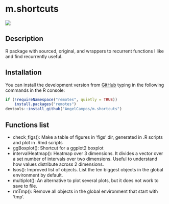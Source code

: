 
# m.shortcuts

<!-- badges: start -->

[![](https://img.shields.io/badge/devel%20version-0.1.1-blue.svg)](https://github.com/AngelCampos/m.shortcuts)
<!-- badges: end -->

## Description

R package with sourced, original, and wrappers to recurrent functions I
like and find recurrently useful.

## Installation

You can install the development version from
[GitHub](https://github.com/AngelCampos/m.shortcuts) typing in the
following commands in the R console:

``` r
if (!requireNamespace("remotes", quietly = TRUE))
    install.packages("remotes")
devtools::install_github("AngelCampos/m.shortcuts")
```

## Functions list

- check_figs(): Make a table of figures in ‘figs’ dir, generated in .R
  scripts and plot in .Rmd scripts
- ggBoxplot(): Shortcut for a ggplot2 boxplot
- intervalHeatmap(): Heatmap over 3 dimensions. It divides a vector over
  a set number of intervals over two dimensions. Useful to understand
  how values distribute across 2 dimensions.
- lsos(): Improved list of objects. List the ten biggest objects in the
  global environment by default.
- multiplot(): An alternative to plot several plots, but it does not
  work to save to file.
- rmTmp(): Remove all objects in the global environment that start with
  ‘tmp’.
